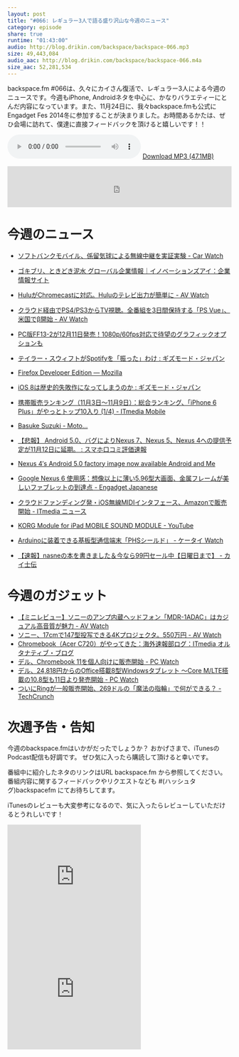 ```yaml
---
layout: post
title: "#066: レギュラー3人で語る盛り沢山な今週のニュース"
category: episode
share: true
runtime: "01:43:00"
audio: http://blog.drikin.com/backspace/backspace-066.mp3
size: 49,443,084
audio_aac: http://blog.drikin.com/backspace/backspace-066.m4a
size_aac: 52,281,534
---
```


backspace.fm #066は、久々にカイさん復活で、レギュラー3人による今週のニュースです。今週もiPhone, Androidネタを中心に、かなりバラエティーにとんだ内容になっています。また、11月24日に、我々backspace.fmも公式にEngadget Fes 2014冬に参加することが決まりました。お時間あるかたは、ぜひ会場に訪れて、僕達に直接フィードバックを頂けると嬉しいです！！

<audio src="http://blog.drikin.com/backspace/backspace-066.mp3" controls preload></audio>
[Download MP3 (47.1MB)](http://blog.drikin.com/backspace/backspace-066.mp3)

<iframe src="http://backspace.fm/subscribes.html" width="100%" height="92" scrolling="no" frameborder="0"></iframe>

# 今週のニュース
* [ソフトバンクモバイル、係留気球による無線中継を実証実験 - Car Watch](http://car.watch.impress.co.jp/docs/news/20141114_676118.html)
* [ゴキブリ、ときどき泥水  グローバル企業情報｜イノベーションズアイ：企業情報サイト](http://www.innovations-i.com/global/article/89.html)
* [HuluがChromecastに対応。Huluのテレビ出力が簡単に - AV Watch](http://av.watch.impress.co.jp/docs/news/20141110_675331.html)
* [クラウド経由でPS4/PS3からTV視聴。全番組を3日間保持する「PS Vue」、米国でβ開始 - AV Watch](http://av.watch.impress.co.jp/docs/news/20141113_675902.html)
* [PC版FF13-2が12月11日発売！1080p/60fps対応で待望のグラフィックオプションも](http://www.i-mezzo.net/log/2014/11/12093219.html)
* [テイラー・スウィフトがSpotifyを「振った」わけ : ギズモード・ジャパン](http://www.gizmodo.jp/2014/11/post_15879.html)
* [Firefox Developer Edition — Mozilla](https://www.mozilla.org/ja/firefox/developer/)

* [iOS 8は歴史的失敗作になってしまうのか : ギズモード・ジャパン](http://www.gizmodo.jp/2014/11/ios_8_29.html)
* [携帯販売ランキング（11月3日～11月9日）：総合ランキング、「iPhone 6 Plus」がやっとトップ10入り (1/4) - ITmedia Mobile](http://www.itmedia.co.jp/mobile/articles/1411/14/news055.html)

* [Basuke Suzuki - Moto...](https://www.facebook.com/basuke/posts/10205329233291385)
* [【悲報】 Android 5.0、バグによりNexus 7、Nexus 5、Nexus 4への提供予定が11月12日に延期。 : スマホ口コミ評価速報](http://blog.livedoor.jp/yoblo/archives/41749210.html)
* [Nexus 4′s Android 5.0 factory image now available  Android and Me](http://androidandme.com/2014/11/news/nexus-4s-android-5-0-factory-image-now-available/)
* [Google Nexus 6 使用感：想像以上に薄い5.96型大画面、金属フレームが美しいファブレットの到達点 - Engadget Japanese](http://japanese.engadget.com/2014/11/12/google-nexus-6-5-96/)

* [クラウドファンディング発・iOS無線MIDIインタフェース、Amazonで販売開始 - ITmedia ニュース](http://www.itmedia.co.jp/news/articles/1411/14/news115.html)
* [KORG Module for iPad  MOBILE SOUND MODULE - YouTube](https://www.youtube.com/watch?v=EVV0PEaVsHM)

* [Arduinoに装着できる基板型通信端末「PHSシールド」 - ケータイ Watch](http://k-tai.impress.co.jp/docs/news/20141113_675994.html)
* [【速報】nasneの本を書きました＆今なら99円セール中【日曜日まで】 - カイ士伝](http://bloggingfrom.tv/wp/2014/11/14/13617)

# 今週のガジェット
* [【ミニレビュー】ソニーのアンプ内蔵ヘッドフォン「MDR-1ADAC」はカジュアル高音質が魅力 - AV Watch](http://av.watch.impress.co.jp/docs/review/minireview/20141110_674793.html)
* [ソニー、17cmで147型投写できる4Kプロジェクタ。550万円 - AV Watch](http://av.watch.impress.co.jp/docs/news/20141110_675240.html)
* [Chromebook（Acer C720）がやってきた：海外速報部ログ：ITmedia オルタナティブ・ブログ](http://blogs.itmedia.co.jp/burstlog/2014/11/chromebookacer--b88d.html)
* [デル、Chromebook 11を個人向けに販売開始 - PC Watch](http://pc.watch.impress.co.jp/docs/news/20141111_675386.html)
* [デル、24,818円からのOffice搭載8型Windowsタブレット ～Core M/LTE搭載の10.8型も11日より発売開始 - PC Watch](http://pc.watch.impress.co.jp/docs/news/20141106_674712.html)
* [ついにRingが一般販売開始、269ドルの「魔法の指輪」で何ができる？ - TechCrunch](http://jp.techcrunch.com/2014/10/10/jp20141010ring/)

# 次週予告・告知

今週のbackspace.fmはいかがだったでしょうか？
おかげさまで、iTunesのPodcast配信も好調です。
ぜひ気に入ったら購読して頂けると幸いです。

番組中に紹介したネタのリンクはURL backspace.fm から参照してください。
番組内容に関するフィードバックやリクエストなども #(ハッシュタグ)backspacefm にてお待ちしてます。

iTunesのレビューも大変参考になるので、気に入ったらレビューしていただけるとうれしいです！

<iframe src="http://rcm-fe.amazon-adsystem.com/e/cm?t=driftking-22&o=9&p=12&l=bn1&mode=videogames-jp&browse=637394&fc1=000000&lt1=_blank&lc1=3366FF&bg1=FFFFFF&f=ifr" marginwidth="0" marginheight="0" width="300" height="252" border="0" frameborder="0" style="border:none;" scrolling="no"></iframe>
<iframe src="http://rcm-fe.amazon-adsystem.com/e/cm?t=driftking-22&o=9&p=12&l=bn1&mode=computers-jp&browse=2127209066&fc1=000000&lt1=_blank&lc1=3366FF&bg1=FFFFFF&f=ifr" marginwidth="0" marginheight="0" width="300" height="252" border="0" frameborder="0" style="border:none;" scrolling="no"></iframe>

